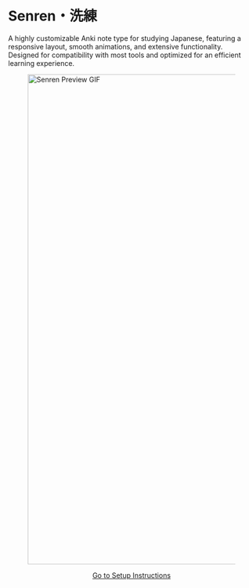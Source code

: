 # Senren・洗練
A highly customizable Anki note type for studying Japanese, featuring a responsive layout, smooth animations, and extensive functionality. Designed for compatibility with most tools and optimized for an efficient learning experience.

<figure>
  <img src="assets/images/Senren_v3.2_Preview.gif" alt="Senren Preview GIF" width="1000">
</figure>

<p style="text-align: center;">  
  <a href="setup_overview" class="md-button">
    Go to Setup Instructions
  </a>
</p>